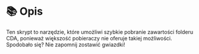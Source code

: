 # 📚 Opis

Ten skrypt to narzędzie, które umożliwi szybkie pobranie zawartości folderu CDA, ponieważ większość pobieraczy nie oferuje takiej możliwości.
Spodobało się? Nie zapomnij zostawić gwiazdki!
